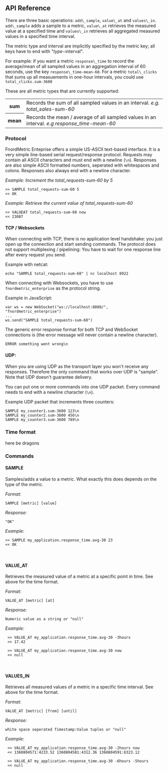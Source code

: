 API Reference
-------------

There are three basic operations: `add\_sample`, `value\_at` and `values\_in`.
`add\_sample` adds a sample to a metric, `value\_at` retrieves the measured value at
a specified time and `values\_in` retrieves all aggregated measured values in a specified
time interval.

The metric type and interval are implicitly specified by the metric key; all keys have to
end with "$type-$interval".

For example: if you want a metric `response\_time` to record the average/mean of all sampled
values in an aggregation interval of 60 seconds, use the key `response\_time-mean-60`. For a
metric `total\_clicks` that sums up all measuements in one-hour intervals, you could use
`total_clicks.sum-3600`

These are all metric types that are currently supported:

<table>
  <tr>
    <th>sum</th>
    <td>
      Records the sum of all sampled values in an interval. <i>e.g. total_sales-sum-60</i>
    </td>
  </tr>
  <tr>
    <th>mean</th>
    <td>
      Records the mean / average of all sampled values in an interval. <i>e.g response_time-mean-60</i>
    </td>
  </tr>
</table>


### Protocol

FnordMetric Enteprise offers a simple US-ASCII text-based interface. It is a very simple
line-based serial request/response protocol. Requests may contain all ASCII characters
and must end with a newline (`\n`). Responses are also simple ASCII formatted numbers,
seperated with whitespaces and colons. Responses also always end with a newline character.

_Example: Increment the total\_requests-sum-60 by 5_

    >> SAMPLE total_requests-sum-60 5
    << OK

_Example: Retrieve the current value of total\_requests-sum-60_

    >> VALUEAT total_requests-sum-60 now
    << 23087


#### TCP / Websockets

When connecting with TCP, there is no application level handshake: you just open up the
connection and start sending commands. The protocol does not support multiplexing / pipelining:
You have to wait for one response line after every request you send.

Example with netcat:

    echo "SAMPLE total_requests-sum-60" | nc localhost 8922


When connecting with Websockets, you have to use `fnordmetric_enterprise` as the protocol string.

Example in JavaScript:

    var ws = new WebSocket("ws://localhost:8080/", "fnordmetric_enterprise")
    ...
    ws.send("SAMPLE total_requests-sum-60")


The generic error response format for both TCP and WebSocket connections is (the error message
will never contain a newline character).

    ERROR something went wrong\n


#### UDP:

When you are using UDP as the transport layer you won't receive any responses. Therefore the only
command that works over UDP is "sample". Note that UDP doesn't guarantee delivery.

You can put one or more commands into one UDP packet. Every command needs to end with a newline
character (`\n`).

Example UDP packet that increments three counters:

    SAMPLE my_counter1.sum-3600 123\n
    SAMPLE my_counter2.sum-3600 456\n
    SAMPLE my_counter3.sum-3600 789\n



### Time format

  here be dragons



### Commands

#### SAMPLE

Samples/adds a value to a metric. What exactly this does depends on the type of the metric.

*Format:*

    SAMPLE [metric] [value]

*Response:*

    "OK"

*Example:*

    >> SAMPLE my_application.response_time.avg-30 23
    << OK

<br />


#### VALUE_AT

Retrieves the measured value of a metric at a specific point in time. See above
for the time format.

*Format:*

    VALUE_AT [metric] [at]

*Response:*

    Numeric value as a string or "null"

*Example:*

     >> VALUE_AT my_application.response_time.avg-30 -3hours
     << 17.42

     >> VALUE_AT my_application.response_time.avg-30 now
     << null

<br />


#### VALUES_IN

Retrieves all measured values of a metric in a specific time interval. See above
for the time format.

*Format:*

    VALUE_AT [metric] [from] [until]

*Response:*

    white space seperated Timestamp:Value tuples or "null"

*Example:*

     >> VALUE_AT my_application.response_time.avg-30 -2hours now
     << 1360804571:4233.52 1360804581:4312.36 1360804591:6323.12

     >> VALUE_AT my_application.response_time.avg-30 -6hours -5hours
     << null



